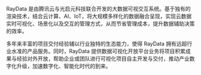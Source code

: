 RayData 是由腾讯云与光启元科技联合开发的大数据可视交互系统。基于独有的渲染技术，结合云计算、AI、IoT，将大规模多样化的数据融合呈现，实现云数据实时可视化、场景化以及交互的管理方式，从而节省管理成本，提升数据辅助决策的效率。

多年来丰富的项目交付经验辅以行业独特的生态能力，使得 RayData 拥有远超行业水准的产品服务。同时，RayData 提供数据可视化开放平台业务将项目积累成果与经验对外开放，帮助企业或团队进行可视化项目自主开发与交付，推动产业数字化升级，加速数字化、智能化时代的到来。
